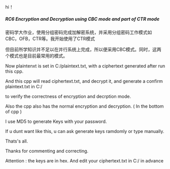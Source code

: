 hi！
##### RC6 Encryption and Decryption using CBC mode and part of CTR mode #####
密码学大作业，使用分组密码完成加解密系统，并采用分组密码工作模式如CBC，OFB，CTR等。我开始使用了CTR模式

但目前所学知识并不足以在并行系统上完成，所以便采用CBC模式。同时，这两个模式也是目前最常用的模式。

Now plaintenxt is set in C:/plaintext.txt, with a ciphertext generated after run this cpp.

And this cpp will read ciphertext.txt, and decrypt it, and generate a confirm plaintext.txt in C:/

to verify the correctness of encryption and decrption mode.

Also the cpp also has the normal encryption and decryption. ( In the bottom of cpp )

I use MD5 to generate Keys with your password.

If u dunt want like this, u can ask generate keys ramdomly or type manually.

Thats's all.

Thanks for commenting and correcting.

Attention : the keys are in hex.
             And edit your ciphertext.txt in C:/ in advance
